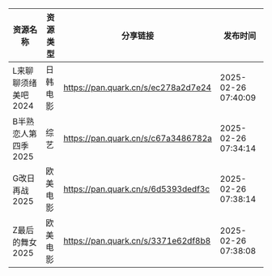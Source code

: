 | 资源名称         | 资源类型 | 分享链接                                | 发布时间                |
| ------------ | ---- | ----------------------------------- | ------------------- |
| L来聊聊须绪美吧2024 | 日韩电影 | https://pan.quark.cn/s/ec278a2d7e24 | 2025-02-26 07:40:09 |
| B半熟恋人第四季2025 | 综艺   | https://pan.quark.cn/s/c67a3486782a | 2025-02-26 07:34:14 |
| G改日再战2025    | 欧美电影 | https://pan.quark.cn/s/6d5393dedf3c | 2025-02-26 07:38:14 |
| Z最后的舞女2025   | 欧美电影 | https://pan.quark.cn/s/3371e62df8b8 | 2025-02-26 07:38:08 |
